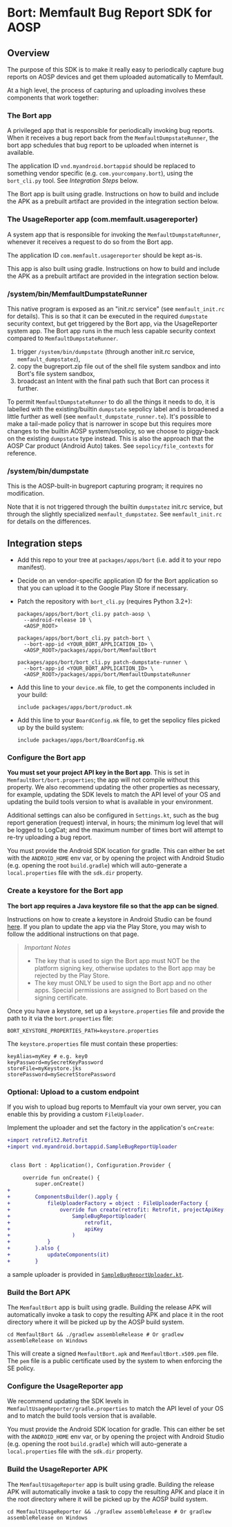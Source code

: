 # Bort: Memfault Bug Report SDK for AOSP

## Overview

The purpose of this SDK is to make it really easy to periodically capture bug
reports on AOSP devices and get them uploaded automatically to Memfault.

At a high level, the process of capturing and uploading involves these
components that work together:

### The Bort app

A privileged app that is responsible for periodically invoking bug reports. When
it receives a bug report back from the `MemfaultDumpstateRunner`, the bort app
schedules that bug report to be uploaded when internet is available.

The application ID `vnd.myandroid.bortappid` should be replaced to something
vendor specific (e.g. `com.yourcompany.bort`), using the `bort_cli.py` tool. See
_Integration Steps_ below.

The Bort app is built using gradle. Instructions on how to build and include the
APK as a prebuilt artifact are provided in the integration section below.

### The UsageReporter app (com.memfault.usagereporter)

A system app that is responsible for invoking the `MemfaultDumpstateRunner`,
whenever it receives a request to do so from the Bort app.

The application ID `com.memfault.usagereporter` should be kept as-is.

This app is also built using gradle. Instructions on how to build and include
the APK as a prebuilt artifact are provided in the integration section below.

### /system/bin/MemfaultDumpstateRunner

This native program is exposed as an "init.rc service" (see `memfault_init.rc`
for details). This is so that it can be executed in the required `dumpstate`
security context, but get triggered by the Bort app, via the UsageReporter
system app. The Bort app runs in the much less capable security context compared
to `MemfaultDumpstateRunner`.

1. trigger `/system/bin/dumpstate` (through another init.rc service,
   `memfault_dumpstatez`),
2. copy the bugreport.zip file out of the shell file system sandbox and into
   Bort's file system sandbox,
3. broadcast an Intent with the final path such that Bort can process it
   further.

To permit `MemfaultDumpstateRunner` to do all the things it needs to do, it is
labelled with the existing/builtin `dumpstate` sepolicy label and is broadened a
little further as well (see `memfault_dumpstate_runner.te`). It's possible to
make a tail-made policy that is narrower in scope but this requires more changes
to the builtin AOSP system/sepolicy, so we choose to piggy-back on the existing
`dumpstate` type instead. This is also the approach that the AOSP Car product
(Android Auto) takes. See `sepolicy/file_contexts` for reference.

### /system/bin/dumpstate

This is the AOSP-built-in bugreport capturing program; it requires no
modification.

Note that it is not triggered through the builtin `dumpstatez` init.rc service,
but through the slightly specialized `memfault_dumpstatez`. See
`memfault_init.rc` for details on the differences.

## Integration steps

- Add this repo to your tree at `packages/apps/bort` (i.e. add it to your repo
  manifest).

- Decide on an vendor-specific application ID for the Bort application so that
  you can upload it to the Google Play Store if necessary.

* Patch the repository with `bort_cli.py` (requires Python 3.2+):

  ```
  packages/apps/bort/bort_cli.py patch-aosp \
    --android-release 10 \
    <AOSP_ROOT>
  ```

  ```
  packages/apps/bort/bort_cli.py patch-bort \
    --bort-app-id <YOUR_BORT_APPLICATION_ID> \
    <AOSP_ROOT>/packages/apps/bort/MemfaultBort
  ```

  ```
  packages/apps/bort/bort_cli.py patch-dumpstate-runner \
    --bort-app-id <YOUR_BORT_APPLICATION_ID> \
    <AOSP_ROOT>/packages/apps/bort/MemfaultDumpstateRunner
  ```

* Add this line to your `device.mk` file, to get the components included in your
  build:

  ```
  include packages/apps/bort/product.mk
  ```

- Add this line to your `BoardConfig.mk` file, to get the sepolicy files picked
  up by the build system:

  ```
  include packages/apps/bort/BoardConfig.mk
  ```

### Configure the Bort app

**You must set your project API key in the Bort app**. This is set in
`MemfaultBort/bort.properties`; the app will not compile without this property.
We also recommend updating the other properties as necessary, for example,
updating the SDK levels to match the API level of your OS and updating the build
tools version to what is available in your environment.

Additional settings can also be configured in `Settings.kt`, such as the bug
report generation (request) interval, in hours; the minimum log level that will
be logged to LogCat; and the maximum number of times bort will attempt to re-try
uploading a bug report.

You must provide the Android SDK location for gradle. This can either be set
with the `ANDROID_HOME` env var, or by opening the project with Android Studio
(e.g. opening the root `build.gradle`) which will auto-generate a
`local.properties` file with the `sdk.dir` property.

### Create a keystore for the Bort app

**The bort app requires a Java keystore file so that the app can be signed**.

Instructions on how to create a keystore in Android Studio can be found
[here](https://developer.android.com/studio/publish/app-signing#generate-key).
If you plan to update the app via the Play Store, you may wish to follow the
additional instructions on that page.

> _Important Notes_
>
> - The key that is used to sign the Bort app must NOT be the platform signing
>   key, otherwise updates to the Bort app may be rejected by the Play Store.
> - The key must ONLY be used to sign the Bort app and no other apps. Special
>   permissions are assigned to Bort based on the signing certificate.

Once you have a keystore, set up a `keystore.properties` file and provide the
path to it via the `bort.properties` file:

```
BORT_KEYSTORE_PROPERTIES_PATH=keystore.properties
```

The `keystore.properties` file must contain these properties:

```
keyAlias=myKey # e.g. key0
keyPassword=mySecretKeyPassword
storeFile=myKeystore.jks
storePassword=mySecretStorePassword
```

### Optional: Upload to a custom endpoint

If you wish to upload bug reports to Memfault via your own server, you can
enable this by providing a custom `FileUploader`.

Implement the uploader and set the factory in the application's `onCreate`:

```diff
+import retrofit2.Retrofit
+import vnd.myandroid.bortappid.SampleBugReportUploader


 class Bort : Application(), Configuration.Provider {

     override fun onCreate() {
         super.onCreate()
+
+        ComponentsBuilder().apply {
+            fileUploaderFactory = object : FileUploaderFactory {
+                override fun create(retrofit: Retrofit, projectApiKey: String): FileUploader =
+                    SampleBugReportUploader(
+                        retrofit,
+                        apiKey
+                    )
+            }
+        }.also {
+            updateComponents(it)
+        }
```

a sample uploader is provided in
[`SampleBugReportUploader.kt`](https://github.com/memfault/bort/blob/master/MemfaultBort/app/src/main/java/vnd/myandroid/bortappid/SampleBugReportUploader.kt).

### Build the Bort APK

The `MemfaultBort` app is built using gradle. Building the release APK will
automatically invoke a task to copy the resulting APK and place it in the root
directory where it will be picked up by the AOSP build system.

```
cd MemfaultBort && ./gradlew assembleRelease # Or gradlew assembleRelease on Windows
```

This will create a signed `MemfaultBort.apk` and `MemfaultBort.x509.pem` file.
The `pem` file is a public certificate used by the system to when enforcing the
SE policy.

### Configure the UsageReporter app

We recommend updating the SDK levels in
`MemfaultUsageReporter/gradle.properties` to match the API level of your OS and
to match the build tools version that is available.

You must provide the Android SDK location for gradle. This can either be set
with the `ANDROID_HOME` env var, or by opening the project with Android Studio
(e.g. opening the root `build.gradle`) which will auto-generate a
`local.properties` file with the `sdk.dir` property.

### Build the UsageReporter APK

The `MemfaultUsageReporter` app is built using gradle. Building the release APK
will automatically invoke a task to copy the resulting APK and place it in the
root directory where it will be picked up by the AOSP build system.

```
cd MemfaultUsageReporter && ./gradlew assembleRelease # Or gradlew assembleRelease on Windows
```
